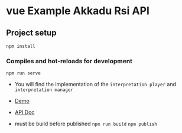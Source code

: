 # vue Example Akkadu Rsi API

## Project setup
```
npm install
```
### Compiles and hot-reloads for development
```
npm run serve
```

* You will find the implementation of the `interpretation player` and `interpretation manager`
* [Demo](https://rsi-akkadu-vue-demo.netlify.app/)
* [API Doc](https://rsi-docs.akkadu.com/)


* must be build before published `npm run build` `npm publish`